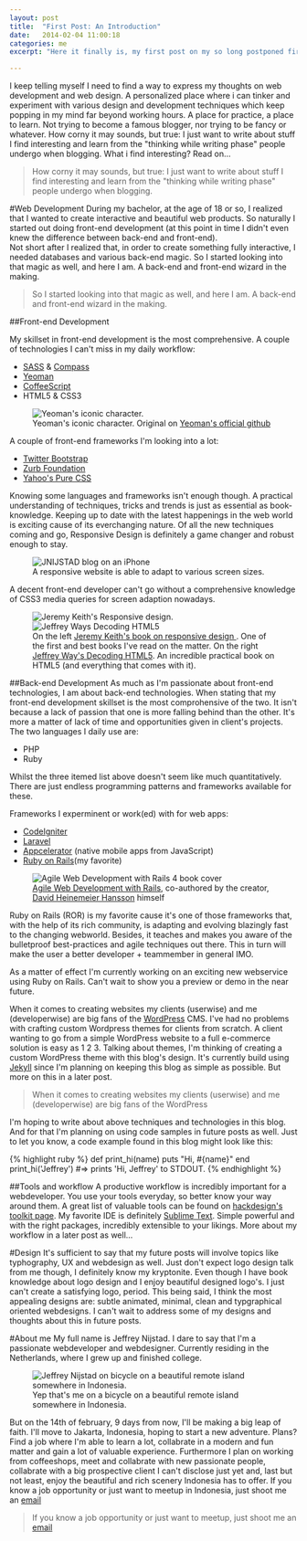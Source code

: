 ```yaml
---
layout: post
title:  "First Post: An Introduction"
date:   2014-02-04 11:00:18
categories: me
excerpt: "Here it finally is, my first post on my so long postponed first blog. In this first post I'll give a brief introduction of what is to expect. So without further ado, please enjoy reading the first introductary post about me and my webdevelopment and webdesign passion."

---
```


I keep telling myself I need to find a way to express my thoughts on web development and web design. A personalized place where i can tinker and experiment with various design and development techniques which keep popping in my mind far beyond working hours. A place for practice, a place to learn. Not trying to become a famous blogger, nor trying to be fancy or whatever. How corny it may sounds, but true: I just want to write about stuff I find interesting and learn from the "thinking while writing phase" people undergo when blogging. 
What i find interesting? Read on...

> How corny it may sounds, but true: I just want to write about stuff I find interesting and learn from the "thinking while writing phase" people undergo when blogging.


#Web Development
During my bachelor, at the age of 18 or so, I realized that I wanted to create interactive and beautiful web products. So naturally I started out doing front-end development (at this point in time I didn't even knew the difference between back-end and front-end).  
Not short after I realized that, in order to create something fully interactive, I needed databases and various back-end magic. So I started looking into that magic as well, and here I am. A back-end and front-end wizard in the making.


> So I started looking into that magic as well, and here I am. A back-end and front-end wizard in the making.

##Front-end Development

My skillset in front-end development is the most comprehensive. A couple of technologies I can't miss in my daily workflow:

-	<a href="http://sass-lang.com/" target="_blank">SASS</a> & <a target="_blank" href="http://compass-style.org/">Compass</a>
-	<a href="http://yeoman.io/" target="_blank">Yeoman</a>
-	<a href="http://coffeescript.org/" target="_blank">CoffeeScript</a>
-	HTML5 & CSS3

<figure class="fit">
	<img itemprop="image" src="{{ site.url }}/images/yeoman-masthead.png" alt="Yeoman's iconic character.">
	  <figcaption>Yeoman's iconic character. Original on <a target="_blank" href="https://github.com/yeoman/yeoman">Yeoman's official github</a></figcaption>
</figure>


A couple of front-end frameworks I'm looking into a lot:

-	<a href="http://getbootstrap.com/" target="_blank">Twitter Bootstrap</a>
-	<a href="http://foundation.zurb.com/" target="_blank">Zurb Foundation</a>
-	<a href="http://purecss.io/" target="_blank">Yahoo's Pure CSS</a>

Knowing some languages and frameworks isn't enough though. A practical understanding of techniques, tricks and trends is just as essential as book-knowledge. Keeping up to date with the latest happenings in the web world is exciting cause of its everchanging nature. Of all the new techniques coming and go, Responsive Design is definitely a game changer and robust enough to stay. 
<figure class="fit">
	<img itemprop="image" src="{{ site.url }}/images/jnijstadoniphone.jpg" alt="JNIJSTAD blog on an iPhone">
	  <figcaption> A responsive website is able to adapt to various screen sizes.</figcaption>
</figure>

A decent front-end developer can't go without a comprehensive knowledge of CSS3 media queries for screen adaption nowadays.



<figure class="double shadow-on overflow overflow-70">
	<img itemprop="image" src="{{ site.url }}/images/alistapart-responsive.png" alt="Jeremy Keith's Responsive design.">
	<img itemprop="image" src="{{ site.url }}/images/decoding-html5.png" alt="Jeffrey Ways Decoding HTML5">
	<figcaption>On the left <a target="_blank" href="http://www.abookapart.com/products/responsive-web-design"> Jeremy Keith's book on responsive design </a>. One of the first and best books I've read on the matter. On the right <a href="http://rockablepress.com/books/decoding-html5" target="_blank">Jeffrey Way's Decoding HTML5</a>. An incredible practical book on HTML5 (and everything that comes with it).</figcaption>
</figure>



##Back-end Development
As much as I'm passionate about front-end technologies, I am about back-end technologies. When stating that my front-end development skillset is the most comprohensive of the two. It isn't because a lack of passion that one is more falling behind than the other. It's more a matter of lack of time and opportunities given in client's projects.  
The two languages I daily use are:

- PHP
- Ruby

Whilst the three itemed list above doesn't seem like much quantitatively. There are just endless programming patterns and frameworks available for these.

Frameworks I experminent or work(ed) with for web apps:

- <a href="http://ellislab.com/codeigniter" target="_blank">CodeIgniter</a>
- <a target="_blank" href="http://laravel.com/">Laravel</a>
- <a target="_blank" href="http://www.appcelerator.com/">Appcelerator</a> (native mobile apps from JavaScript)
- <a target="_blank" href="http://rubyonrails.org/">Ruby on Rails</a>(my favorite)


<figure class="fit shadow-on">
	<img itemprop="image" src="{{ site.url }}/images/rails4book.jpg" alt="Agile Web Development with Rails 4 book cover">
	  <figcaption> <a href="http://pragprog.com/book/rails4/agile-web-development-with-rails-4">Agile Web Development with Rails</a>, co-authored by the creator, <a target="_blank" href="http://david.heinemeierhansson.com/">David Heinemeier Hansson</a> himself</figcaption>
</figure>

Ruby on Rails (ROR) is my favorite cause it's one of those frameworks that, with the help of its rich community, is adapting and evolving blazingly fast to the changing webworld. Besides, it teaches and makes you aware of the bulletproof best-practices and agile techniques out there. This in turn will make the user a better developer + teammember in general IMO.

As a matter of effect I'm currently working on an exciting new webservice using Ruby on Rails. Can't wait to show you a preview or demo in the near future.

When it comes to creating websites my clients (userwise) and me (developerwise) are big fans of the <a target="_blank" href="http://wordpress.org/">WordPress</a>  CMS. I've had no problems with crafting custom Wordpress themes for clients from scratch. A client wanting to go from a simple WordPress website to a full e-commerce solution is easy as 1 2 3. 
Talking about themes, I'm thinking of creating a custom WordPress theme with this blog's design. It's currently build using <a target="_blank" href="http://jekyllrb.com/">Jekyll</a> since I'm planning on keeping this blog as simple as possible. But more on this in a later post.

> When it comes to creating websites my clients (userwise) and me (developerwise) are big fans of the WordPress

I'm hoping to write about above techniques and technologies in this blog. And for that I'm planning on using code samples in future posts as well. Just to let you know, a code example found in this blog might look like this:

{% highlight ruby %}
def print_hi(name)
  puts "Hi, #{name}"
end
print_hi('Jeffrey')
#=> prints 'Hi, Jeffrey' to STDOUT.
{% endhighlight %}

##Tools and workflow
A productive workflow is incredibly important for a webdeveloper. You use your tools everyday, so better know your way around them. A great list of valuable tools can be found on <a  target="_blank" href="http://hackdesign.org/toolkit"> hackdesign's toolkit page</a>.
My favorite IDE is definitely <a target="_blank" href="http://www.sublimetext.com/">Sublime Text</a>. Simple powerful and with the right packages, incredibly extensible to your likings.
More about my workflow in a later post as well...

#Design
It's sufficient to say that my future posts will involve topics like typhography, UX and webdesign as well. Just don't expect logo design talk from me though, I definitely know my kryptonite. Even though I have book knowledge about logo design and I enjoy beautiful designed logo's. I just can't create a satisfying logo, period.
This being said, I think the most appealing designs are: subtle animated, minimal, clean and typgraphical oriented webdesigns. I can't wait to address some of my designs and thoughts about this in future posts.

#About me
My full name is Jeffrey Nijstad. I dare to say that I'm a passionate webdeveloper and webdesigner. Currently residing in the Netherlands, where I grew up and finished college.

<figure class="fit">
	<img itemprop="image" src="{{ site.url }}/images/jeffreynijstad.jpg" alt="Jeffrey Nijstad on bicycle on a beautiful remote island somewhere in Indonesia.">
	  <figcaption> Yep that's me on a bicycle on a beautiful remote island somewhere in Indonesia.</figcaption>
</figure>


But on the 14th of february, 9 days from now, I'll be making a big leap of faith. I'll move to Jakarta, Indonesia, hoping to start a new adventure. Plans? Find a job where I'm able to learn a lot, collabrate in a modern and fun matter and gain a lot of valuable experience. Furthermore I plan on working from coffeeshops, meet and collabrate with new passionate people, collabrate with a big prospective client I can't disclose just yet and, last but not least, enjoy the beautiful and rich scenery Indonesia has to offer.
If you know a job opportunity or just want to meetup in Indonesia, just shoot me an <a href="mailto:&#104;&#101;&#108;&#108;&#111;&#064;&#106;&#110;&#105;&#106;&#115;&#116;&#097;&#100;&#046;&#099;&#111;&#109;">email </a>

>If you know a job opportunity or just want to meetup, just shoot me an <a href="mailto:&#106;&#101;&#102;&#102;&#114;&#101;&#121;&#046;&#110;&#105;&#106;&#115;&#116;&#097;&#100;&#064;&#103;&#109;&#097;&#105;&#108;&#046;&#099;&#111;&#109;">email </a>


